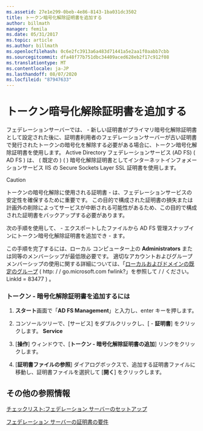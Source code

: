```yaml
---
ms.assetid: 27e1e299-0beb-4e86-8143-1ba031dc3502
title: トークン暗号化解除証明書を追加する
author: billmath
manager: femila
ms.date: 05/31/2017
ms.topic: article
ms.author: billmath
ms.openlocfilehash: 0c6e2fc3913a6a483d71441a5e2aa1f0aabb7cbb
ms.sourcegitcommit: dfa48f77b751dbc34409aced628eb2f17c912f08
ms.translationtype: MT
ms.contentlocale: ja-JP
ms.lasthandoff: 08/07/2020
ms.locfileid: "87947633"
---
```

# <a name="add-a-token-decrypting-certificate"></a>トークン暗号化解除証明書を追加する

フェデレーションサーバーでは、 \- 新しい証明書がプライマリ暗号化解除証明書として設定された後に、証明書利用者のフェデレーションサーバーが古い証明書で発行されたトークンの暗号化を解除する必要がある場合に、トークン暗号化解除証明書を使用します。 Active Directory フェデレーションサービス (AD FS) \( AD FS \) は、 \( 既定の \) \( \) 暗号化解除証明書としてインターネットインフォメーションサービス IIS の Secure Sockets Layer SSL 証明書を使用します。

> [!CAUTION]
> トークンの暗号化解除に使用される証明書 \- は、フェデレーションサービスの安定性を確保するために重要です。 この目的で構成された証明書の損失または計画外の削除によってサービスが中断される可能性があるため、この目的で構成された証明書をバックアップする必要があります。

次の手順を使用して、 \- エクスポートしたファイルから AD FS 管理スナップインにトークン暗号化解除証明書を追加でき \- ます。

この手順を完了するには、ローカル コンピューター上の **Administrators** または同等のメンバーシップが最低限必要です。  適切なアカウントおよびグループメンバーシップの使用に関する詳細については、「[ローカルおよびドメインの既定のグループ](https://go.microsoft.com/fwlink/?LinkId=83477) \( http: \/ \/ go.microsoft.com fwlink?」を参照して \/ \/ ください。LinkId \= 83477 \) 。

### <a name="to-add-a-token-decrypting-certificate"></a>トークン \- 暗号化解除証明書を追加するには

1.  **スタート**画面で「**AD FS Management**」と入力し、enter キーを押します。

2.  コンソールツリーで、[サービス] をダブルクリックし、[ \- **証明書**] をクリックします。 **Service**

3.  [**操作**] ウィンドウで、[**トークン \- 暗号化解除証明書の追加**] リンクをクリックします。

4.  [**証明書ファイルの参照**] ダイアログボックスで、追加する証明書ファイルに移動し、証明書ファイルを選択して [**開く**] をクリックします。

## <a name="additional-references"></a>その他の参照情報
[チェックリスト:フェデレーション サーバーのセットアップ](Checklist--Setting-Up-a-Federation-Server.md)

[フェデレーション サーバーの証明書の要件](../design/certificate-requirements-for-federation-servers.md)

